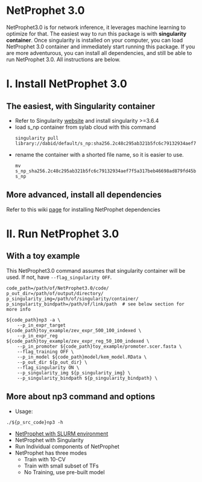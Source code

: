 # NetProphet 3.0
NetProphet3.0 is for network inference, it leverages machine learning to optimize for that. 
The easiest way to run this package is with **singularity container**. Once singularity is installed on your computer, you can load NetProphet 3.0 container and immediately start running this package. If you are more adventurous, you can install all dependencies, and still be able to run NetProphet 3.0. All instructions are below.

# I. Install NetProphet 3.0

## The easiest, with Singularity container

- Refer to Singularity [website](https://singularity.hpcng.org/user-docs/3.6/quick_start.html#quick-installation-steps) and install singularity >=3.6.4
- load s_np container from sylab cloud with this command
   ``` 
   singularity pull library://dabid/default/s_np:sha256.2c48c295ab321b5fc6c79132934aef7f5a317beb46698ad879fd45bb2440c344 
   ```
- rename the container with a shorted file name, so it is easier to use. 
   ``` 
   mv s_np_sha256.2c48c295ab321b5fc6c79132934aef7f5a317beb46698ad879fd45bb2440c344.sif s_np 
   ```

## More advanced, install all dependencies
Refer to this wiki [page](https://github.com/BrentLab/NetProphet_3.0/wiki/Advanced-Installation) for installing NetProphet dependencies


# II. Run NetProphet 3.0

## With a toy example
This NetProphet3.0 command assumes that singularity container will be used. If not, have ``` --flag_singularity OFF ```.  
```
code_path=/path/of/NetProphet3.0/code/
p_out_dir=/path/of/output/directory/
p_singularity_img=/path/of/singularity/container/
p_singularity_bindpath=/path/of/link/path  # see below section for more info

${code_path}np3 -a \
    --p_in_expr_target ${code_path}toy_example/zev_expr_500_100_indexed \
    --p_in_expr_reg ${code_path}toy_example/zev_expr_reg_50_100_indexed \
    --p_in_promoter ${code_path}toy_example/promoter.scer.fasta \
    --flag_training OFF \
    --p_in_model ${code_path}model/kem_model.RData \
    --p_out_dir ${p_out_dir} \
    --flag_singularity ON \
    --p_singularity_img ${p_singularity_img} \
    --p_singularity_bindpath ${p_singularity_bindpath} \
```
## More about np3 command and options
- Usage: 
```
./${p_src_code}np3 -h 
```
- [NetProphet with SLURM environment](https://github.com/BrentLab/NetProphet_3.0/wiki/NetProphet-with-SLURM-environment)
- NetProphet with Singularity
- Run Individual components of NetProphet
- NetProphet has three modes
   - Train with 10-CV
   - Train with small subset of TFs
   - No Training, use pre-built model
